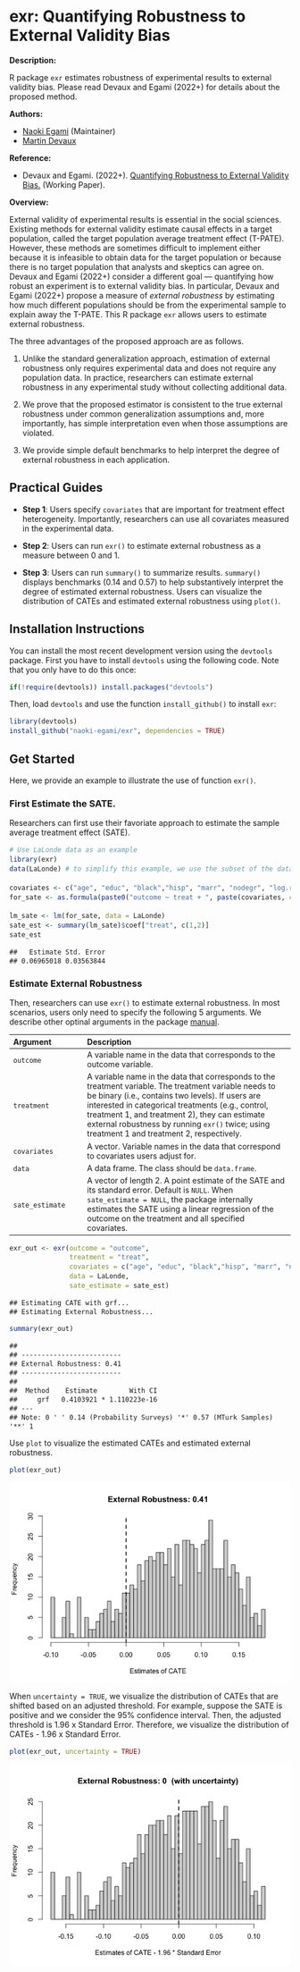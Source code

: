 exr: Quantifying Robustness to External Validity Bias
=====================================================

**Description:**

R package `exr` estimates robustness of experimental results to external
validity bias. Please read Devaux and Egami (2022+) for details about
the proposed method.

**Authors:**

-   [Naoki Egami](https://naokiegami.com) (Maintainer)
-   [Martin
    Devaux](https://polisci.columbia.edu/content/martin-samuel-devaux)

**Reference:**

-   Devaux and Egami. (2022+). [Quantifying Robustness to External
    Validity Bias.](https://naokiegami.com/paper/external_robust.pdf)
    (Working Paper).

**Overview:**

External validity of experimental results is essential in the social
sciences. Existing methods for external validity estimate causal effects
in a target population, called the target population average treatment
effect (T-PATE). However, these methods are sometimes difficult to
implement either because it is infeasible to obtain data for the target
population or because there is no target population that analysts and
skeptics can agree on. Devaux and Egami (2022+) consider a different
goal — quantifying how robust an experiment is to external validity
bias. In particular, Devaux and Egami (2022+) propose a measure of
*external robustness* by estimating how much different populations
should be from the experimental sample to explain away the T-PATE. This
R package `exr` allows users to estimate external robustness.

The three advantages of the proposed approach are as follows.

1.  Unlike the standard generalization approach, estimation of external
    robustness only requires experimental data and does not require any
    population data. In practice, researchers can estimate external
    robustness in any experimental study without collecting additional
    data.

2.  We prove that the proposed estimator is consistent to the true
    external robustness under common generalization assumptions and,
    more importantly, has simple interpretation even when those
    assumptions are violated.

3.  We provide simple default benchmarks to help interpret the degree of
    external robustness in each application.

Practical Guides
----------------

-   **Step 1**: Users specify `covariates` that are important for
    treatment effect heterogeneity. Importantly, researchers can use all
    covariates measured in the experimental data.

-   **Step 2**: Users can run `exr()` to estimate external robustness as
    a measure between 0 and 1.

-   **Step 3**: Users can run `summary()` to summarize results.
    `summary()` displays benchmarks (0.14 and 0.57) to help
    substantively interpret the degree of estimated external robustness.
    Users can visualize the distribution of CATEs and estimated external
    robustness using `plot()`.

Installation Instructions
-------------------------

You can install the most recent development version using the `devtools`
package. First you have to install `devtools` using the following code.
Note that you only have to do this once:

``` r
if(!require(devtools)) install.packages("devtools")
```

Then, load `devtools` and use the function `install_github()` to install
`exr`:

``` r
library(devtools)
install_github("naoki-egami/exr", dependencies = TRUE)
```

Get Started
-----------

Here, we provide an example to illustrate the use of function `exr()`.

### First Estimate the SATE.

Researchers can first use their favoriate approach to estimate the
sample average treatment effect (SATE).

``` r
# Use LaLonde data as an example
library(exr)
data(LaLonde) # to simplify this example, we use the subset of the data (n = 3000)

covariates <- c("age", "educ", "black","hisp", "marr", "nodegr", "log.re75","u75") 
for_sate <- as.formula(paste0("outcome ~ treat + ", paste(covariates, collapse = "+")))

lm_sate <- lm(for_sate, data = LaLonde)
sate_est <- summary(lm_sate)$coef["treat", c(1,2)]
sate_est
```

    ##   Estimate Std. Error 
    ## 0.06965018 0.03563844

### Estimate External Robustness

Then, researchers can use `exr()` to estimate external robustness. In
most scenarios, users only need to specify the following 5 arguments. We
describe other optinal arguments in the package
[manual](https://github.com/naoki-egami/exr/blob/master/manual/exr_0.1.0.pdf).

<table>
<colgroup>
<col style="width: 26%" />
<col style="width: 73%" />
</colgroup>
<thead>
<tr class="header">
<th style="text-align: left;">Argument</th>
<th style="text-align: left;">Description</th>
</tr>
</thead>
<tbody>
<tr class="odd">
<td style="text-align: left;"><code>outcome</code></td>
<td style="text-align: left;">A variable name in the data that corresponds to the outcome variable.</td>
</tr>
<tr class="even">
<td style="text-align: left;"><code>treatment</code></td>
<td style="text-align: left;">A variable name in the data that corresponds to the treatment variable. The treatment variable needs to be binary (i.e., contains two levels). If users are interested in categorical treatments (e.g., control, treatment 1, and treatment 2), they can estimate external robustness by running <code>exr()</code> twice; using treatment 1 and treatment 2, respectively.</td>
</tr>
<tr class="odd">
<td style="text-align: left;"><code>covariates</code></td>
<td style="text-align: left;">A vector. Variable names in the data that correspond to covariates users adjust for.</td>
</tr>
<tr class="even">
<td style="text-align: left;"><code>data</code></td>
<td style="text-align: left;">A data frame. The class should be <code>data.frame</code>.</td>
</tr>
<tr class="odd">
<td style="text-align: left;"><code>sate_estimate</code></td>
<td style="text-align: left;">A vector of length 2. A point estimate of the SATE and its standard error. Default is <code>NULL</code>. When <code>sate_estimate = NULL</code>, the package internally estimates the SATE using a linear regression of the outcome on the treatment and all specified covariates.</td>
</tr>
</tbody>
</table>

``` r
exr_out <- exr(outcome = "outcome", 
               treatment = "treat", 
               covariates = c("age", "educ", "black","hisp", "marr", "nodegr", "log.re75","u75"), 
               data = LaLonde,
               sate_estimate = sate_est) 
```

    ## Estimating CATE with grf...
    ## Estimating External Robustness...

``` r
summary(exr_out)
```

    ## 
    ## -------------------------
    ## External Robustness: 0.41
    ## -------------------------
    ## 
    ##  Method    Estimate        With CI 
    ##     grf   0.4103921 * 1.110223e-16 
    ## ---
    ## Note: 0 ' ' 0.14 (Probability Surveys) '*' 0.57 (MTurk Samples) '**' 1

Use `plot` to visualize the estimated CATEs and estimated external
robustness.

``` r
plot(exr_out)
```

<img src="README_files/figure-markdown_github/unnamed-chunk-5-1.png" style="display: block; margin: auto;" />

When `uncertainty = TRUE`, we visualize the distribution of CATEs that
are shifted based on an adjusted threshold. For example, suppose the
SATE is positive and we consider the 95% confidence interval. Then, the
adjusted threshold is 1.96 x Standard Error. Therefore, we visualize the
distribution of CATEs - 1.96 x Standard Error.

``` r
plot(exr_out, uncertainty = TRUE)
```

<img src="README_files/figure-markdown_github/unnamed-chunk-6-1.png" style="display: block; margin: auto;" />

